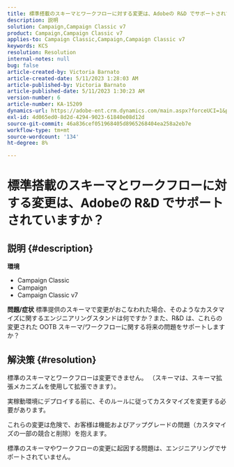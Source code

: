 ```yaml
---
title: 標準搭載のスキーマとワークフローに対する変更は、Adobeの R&D でサポートされていますか？
description: 説明
solution: Campaign,Campaign Classic v7
product: Campaign,Campaign Classic v7
applies-to: Campaign Classic,Campaign,Campaign Classic v7
keywords: KCS
resolution: Resolution
internal-notes: null
bug: false
article-created-by: Victoria Barnato
article-created-date: 5/11/2023 1:28:03 AM
article-published-by: Victoria Barnato
article-published-date: 5/11/2023 1:30:23 AM
version-number: 6
article-number: KA-15209
dynamics-url: https://adobe-ent.crm.dynamics.com/main.aspx?forceUCI=1&pagetype=entityrecord&etn=knowledgearticle&id=c32f470c-9bef-ed11-8849-6045bd006268
exl-id: 4d065ed0-8d2d-4294-9023-61840e08d12d
source-git-commit: 46a836cef051968405d8965268404ea258a2eb7e
workflow-type: tm+mt
source-wordcount: '134'
ht-degree: 8%

---
```


# 標準搭載のスキーマとワークフローに対する変更は、Adobeの R&amp;D でサポートされていますか？

## 説明 {#description}

<b>環境</b>
- Campaign Classic
- Campaign
- Campaign Classic v7

<b>問題/症状</b>
標準提供のスキーマで変更がおこなわれた場合、そのようなカスタマイズに関するエンジニアリングスタンドは何ですか？また、R&amp;D は、これらの変更された OOTB スキーマ/ワークフローに関する将来の問題をサポートしますか？


## 解決策 {#resolution}


標準のスキーマとワークフローは変更できません。 （スキーマは、スキーマ拡張メカニズムを使用して拡張できます）。

実稼動環境にデプロイする前に、そのルールに従ってカスタマイズを変更する必要があります。

これらの変更は危険で、お客様は機能およびアップグレードの問題（カスタマイズの一部の競合と削除）を抱えます。

標準のスキーマやワークフローの変更に起因する問題は、エンジニアリングでサポートされていません。
